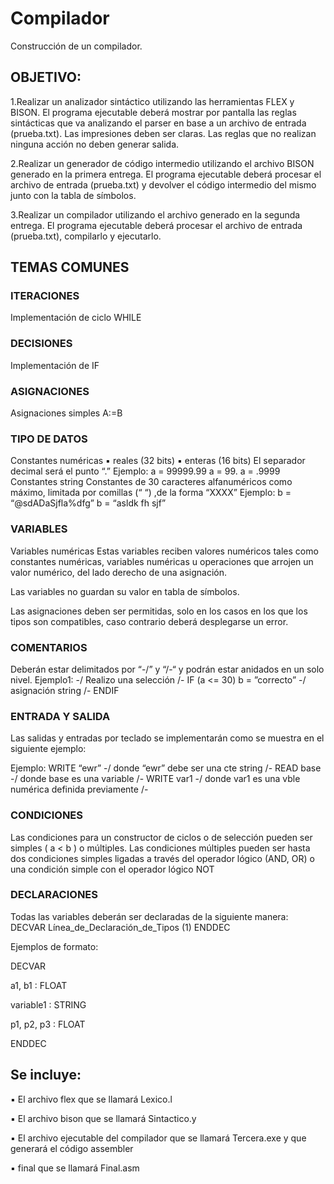 # Compilador
Construcción de un compilador.

## OBJETIVO: 

1.Realizar un analizador sintáctico utilizando las herramientas FLEX y BISON. El programa
ejecutable deberá mostrar por pantalla las reglas sintácticas que va analizando el parser en base a un archivo
de entrada (prueba.txt). Las impresiones deben ser claras. Las reglas que no realizan ninguna acción no deben
generar salida.

2.Realizar un generador de código intermedio utilizando el archivo BISON generado en la primera
entrega. El programa ejecutable deberá procesar el archivo de entrada (prueba.txt) y devolver el código
intermedio del mismo junto con la tabla de símbolos.

3.Realizar un compilador utilizando el archivo generado en la segunda entrega. El programa
ejecutable deberá procesar el archivo de entrada (prueba.txt), compilarlo y ejecutarlo.


## TEMAS COMUNES

### ITERACIONES
Implementación de ciclo WHILE

### DECISIONES
Implementación de IF

### ASIGNACIONES
Asignaciones simples A:=B

### TIPO DE DATOS
Constantes numéricas
▪ reales (32 bits)
▪ enteras (16 bits)
El separador decimal será el punto “.”
Ejemplo:
a = 99999.99
a = 99.
a = .9999
Constantes string
Constantes de 30 caracteres alfanuméricos como máximo, limitada por comillas (“ “) ,de la forma “XXXX”
Ejemplo:
b = “@sdADaSjfla%dfg”
b = “asldk fh sjf”

### VARIABLES
Variables numéricas
Estas variables reciben valores numéricos tales como constantes numéricas, variables numéricas u
operaciones que arrojen un valor numérico, del lado derecho de una asignación.

Las variables no guardan su valor en tabla de símbolos.

Las asignaciones deben ser permitidas, solo en los casos en los que los tipos son
compatibles, caso contrario deberá desplegarse un error.

### COMENTARIOS
Deberán estar delimitados por “-/” y “/-“ y podrán estar anidados en un solo nivel.
Ejemplo1:
-/ Realizo una selección /-
IF (a <= 30)
  b = ”correcto” -/ asignación string /- 
ENDIF

### ENTRADA Y SALIDA
Las salidas y entradas por teclado se implementarán como se muestra en el siguiente ejemplo:

Ejemplo:
WRITE “ewr” -/ donde “ewr” debe ser una cte string /-
READ base -/ donde base es una variable /-
WRITE var1 -/ donde var1 es una vble numérica definida previamente /-

### CONDICIONES
Las condiciones para un constructor de ciclos o de selección pueden ser simples ( a < b ) o múltiples.
Las condiciones múltiples pueden ser hasta dos condiciones simples ligadas a través del operador lógico
(AND, OR) o una condición simple con el operador lógico NOT

### DECLARACIONES
Todas las variables deberán ser declaradas de la siguiente manera:
DECVAR
  Línea_de_Declaración_de_Tipos (1)
ENDDEC

Ejemplos de formato:

DECVAR
  
  a1, b1 : FLOAT

  variable1 : STRING

  p1, p2, p3 : FLOAT

ENDDEC


## Se incluye:

▪ El archivo flex que se llamará Lexico.l

▪ El archivo bison que se llamará Sintactico.y

▪ El archivo ejecutable del compilador que se llamará Tercera.exe y que generará el código assembler

▪ final que se llamará Final.asm

